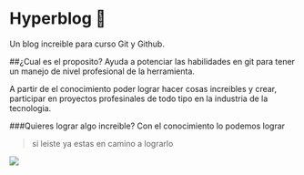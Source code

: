 # Hyperblog 💚
Un blog increible para curso Git y Github.

##¿Cual es el proposito?
Ayuda a potenciar las habilidades en git para tener un manejo de nivel profesional de la herramienta.

A partir de el conocimiento poder lograr hacer cosas increibles y crear, participar en proyectos profesinales de todo tipo en la industria de la tecnologia.

###Quieres lograr algo increible?
Con el conocimiento lo podemos lograr 
> si leiste ya estas en camino a lograrlo

![](https://images.pexels.com/photos/704767/pexels-photo-704767.jpeg?cs=srgb&dl=advertencia-al-aire-libre-calle-comunicacion-704767.jpg&fm=jpg)
